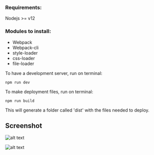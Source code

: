 ### Requirements:

Nodejs >= v12   

### Modules to install:

- Webpack
- Webpack-cli
- style-loader
- css-loader
- file-loader

To have a development server, run on terminal:

```
npm run dev
```


To make deployment files, run on terminal:

```
npm run build
```

This will generate a folder called 'dist' with the files needed to deploy.

## Screenshot

![alt text](https://raw.githubusercontent.com/alan-valenzuela93/weather-app-nodejs/master/assets/full.png)


![alt text](https://raw.githubusercontent.com/alan-valenzuela93/weather-app-nodejs/master/assets/responsive.png)
